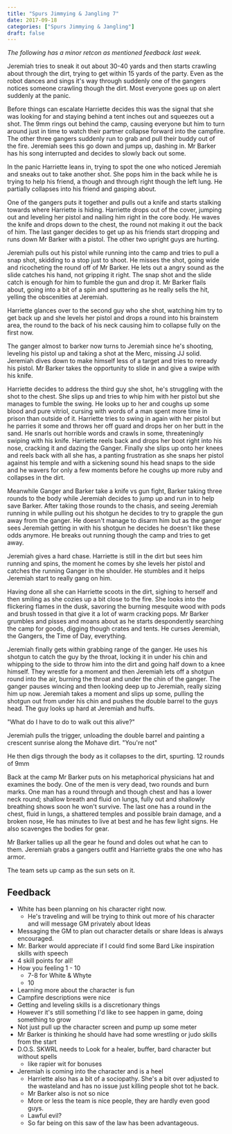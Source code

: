 ```yaml
---
title: "Spurs Jimmying & Jangling 7"
date: 2017-09-18
categories: ["Spurs Jimmying & Jangling"]
draft: false
---
```


_The following has a minor retcon as mentioned feedback last week._

Jeremiah tries to sneak it out about 30-40 yards and then starts crawling about through the dirt, trying to get within 15 yards of the party.  Even as the robot dances and sings it's way through suddenly one of the gangers notices someone crawling though the dirt. Most everyone goes up on alert suddenly at the panic.

Before things can escalate Harriette decides this was the signal that she was looking for and staying behind a tent inches out and squeezes out a shot. The 9mm rings out behind the camp, causing everyone but him to turn around just in time to watch their partner collapse forward into the campfire. The other three gangers suddenly run to grab and pull their buddy out of the fire. Jeremiah sees this go down and jumps up, dashing in. Mr Barker has his song interrupted and decides to slowly back out some.

In the panic Harriette leans in, trying to spot the one who noticed Jeremiah and sneaks out to take another shot. She pops him in the back while he is trying to help his friend, a though and through right though the left lung. He partially collapses into his friend and gasping about.

One of the gangers puts it together and pulls out a knife and starts stalking towards where Harriette is hiding. Harriette drops out of the cover, jumping out and leveling her pistol and nailing him right in the core body. He waves the knife and drops down to the chest, the round not making it out the back of him. The last ganger decides to get up as his friends start dropping and runs down Mr Barker with a pistol. The other two upright guys are hurting.

Jeremiah pulls out his pistol while running into the camp and tries to pull a snap shot, skidding to a stop just to shoot. He misses the shot, going wide and ricocheting the round off of Mr Barker. He lets out a angry sound as the slide catches his hand, not gripping it right. The snap shot and the slide catch is enough for him to fumble the gun and drop it. Mr Barker flails about, going into a bit of a spin and sputtering as he really sells the hit, yelling the obscenities at Jeremiah.

Harriette glances over to the second guy who she shot, watching him try to get back up and she levels her pistol and drops a round into his brainstem area, the round to the back of his neck causing him to collapse fully on the first now.

The ganger almost to barker now turns to Jeremiah since he's shooting, leveling his pistol up and taking a shot at the Merc, missing JJ solid. Jeremiah dives down to make himself less of a target and tries to reready his pistol. Mr Barker takes the opportunity to slide in and give a swipe with his knife.

Harriette decides to address the third guy she shot, he's struggling with the shot to the chest. She slips up and tries to whip him with her pistol but she manages to fumble the swing. He looks up to her and coughs up some blood and pure vitriol, cursing with words of a man spent more time in prison than outside of it. Harriette tries to swing in again with her pistol but he parries it some and throws her off guard and drops her on her butt in the sand. He snarls out horrible words and crawls in some, threateningly swiping with his knife. Harriette reels back and drops her boot right into his nose, cracking it and dazing the Ganger. Finally she slips up onto her knees and reels back with all she has, a panting frustration as she snaps her pistol against his temple and with a sickening sound his head snaps to the side and he wavers for only a few moments before he coughs up more ruby and collapses in the dirt.

Meanwhile Ganger and Barker take a knife vs gun fight, Barker taking three rounds to the body while Jeremiah decides to jump up and run in to help save Barker. After taking those rounds to the chasis, and seeing Jeremiah running in while pulling out his shotgun he decides to try to grapple the gun away from the ganger. He doesn't manage to disarm him but as the ganger sees Jeremiah getting in with his shotgun he decides he doesn't like these odds anymore. He breaks out running though the camp and tries to get away.

Jeremiah gives a hard chase. Harriette is still in the dirt but sees him running and spins, the moment he comes by she levels her pistol and catches the running Ganger in the shoulder. He stumbles and it helps Jeremiah start to really gang on him.

Having done all she can Harriette scoots in the dirt, sighing to herself and then smiling as she cozies up a bit close to the fire. She looks into the flickering flames in the dusk, savoring the burning mesquite wood with pods and brush tossed in that give it a lot of warm cracking pops. Mr Barker grumbles and pisses and moans about as he starts despondently searching the camp for goods, digging though crates and tents. He curses Jeremiah, the Gangers, the Time of Day, everything.

Jeremiah finally gets within grabbing range of the ganger. He uses his shotgun to catch the guy by the throat, locking it in under his chin and whipping to the side to throw him into the dirt and going half down to a knee himself. They wrestle for a moment and then Jeremiah lets off a shotgun round into the air, burning the throat and under the chin of the ganger. The ganger pauses wincing and then looking deep up to Jeremiah, really sizing him up now. Jeremiah takes a moment and slips up some, pulling the shotgun out from under his chin and pushes the double barrel to the guys head. The guy looks up hard at Jeremiah and huffs.

"What do I have to do to walk out this alive?"

Jeremiah pulls the trigger, unloading the double barrel and painting a crescent sunrise along the Mohave dirt. "You're not"

He then digs through the body as it collapses to the dirt, spurting. 12 rounds of 9mm

Back at the camp Mr Barker puts on his metaphorical physicians hat and examines the body. One of the men is very dead, two rounds and burn marks. One man has a round through and though chest and has a lower neck round; shallow breath and fluid on lungs, fully out and shallowly breathing shows soon he won't survive. The last one has a round in the chest, fluid in lungs, a shattered temples and possible brain damage, and a broken nose, He has minutes to live at best and he has few light signs. He also scavenges the bodies for gear.

Mr Barker tallies up all the gear he found and doles out what he can to them. Jeremiah grabs a gangers outfit and Harriette grabs the one who has armor.

The team sets up camp as the sun sets on it.

## Feedback

* White has been planning on his character right now.
  * He's traveling and will be trying to think out more of his character and will message GM privately about Ideas
* Messaging the GM to plan out character details or share Ideas is always encouraged.
* Mr. Barker would appreciate if I could find some Bard Like inspiration skills with speech
* 4 skill points for all!
* How you feeling 1 - 10
  * 7-8 for White & Whyte
  * 10
* Learning more about the character is fun
* Campfire descriptions were nice
* Getting and leveling skills is a discretionary things
* However it's still something I'd like to see happen in game, doing something to grow
* Not just pull up the character screen and pump up some meter
* Mr Barker is thinking he should have had some wrestling or judo skills from the start
* D.O.S. SKWRL needs to Look for a healer, buffer, bard character but without spells
  * like rapier wit for bonuses
* Jeremiah is coming into the character and is a heel
  * Harriette also has a bit of a sociopathy. She's a bit over adjusted to the wasteland and has no issue just killing people shot tot he back.
  * Mr Barker also is not so nice
  * More or less the team is nice people, they are hardly even good guys.
  * Lawful evil?
  * So far being on this saw of the law has been advantageous.
